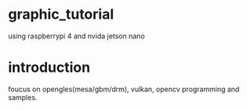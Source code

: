 # graphic_tutorial
using raspberrypi 4 and nvida jetson nano

# introduction
foucus on opengles(mesa/gbm/drm), vulkan, opencv programming and samples.
